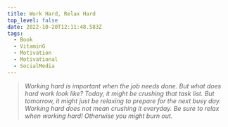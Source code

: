 ```yaml
---
title: Work Hard, Relax Hard
top_level: false
date: 2022-10-20T12:11:48.583Z
tags:
  - Book
  - VitaminG
  - Motivation
  - Motivational
  - SocialMedia
---
```

> *Working hard is important when the job needs done. But what does hard work look like? Today, it might be crushing that task list. But tomorrow, it might just be relaxing to prepare for the next busy day. Working hard does not mean crushing it everyday. Be sure to relax when working hard! Otherwise you might burn out.*